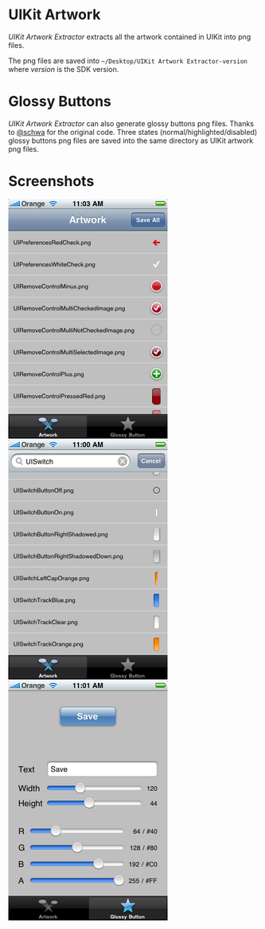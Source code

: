# UIKit Artwork #
*UIKit Artwork Extractor* extracts all the artwork contained in UIKit into png files.

The png files are saved into `~/Desktop/UIKit Artwork Extractor-version` where *version* is the SDK version.

# Glossy Buttons #
*UIKit Artwork Extractor* can also generate glossy buttons png files. Thanks to [@schwa](http://twitter.com/schwa/status/9288691077) for the original code. Three states (normal/highlighted/disabled) glossy buttons png files are saved into the same directory as UIKit artwork png files.

# Screenshots #
![Artwork](http://github.com/0xced/UIKit-Artwork-Extractor/blob/master/Screenshots/Artwork.png "Artwork")
![UISwitch](http://github.com/0xced/UIKit-Artwork-Extractor/blob/master/Screenshots/UISwitch.png "UISwitch")
![Glossy Button](http://github.com/0xced/UIKit-Artwork-Extractor/blob/master/Screenshots/GlossyButton.png "Glossy Button")
